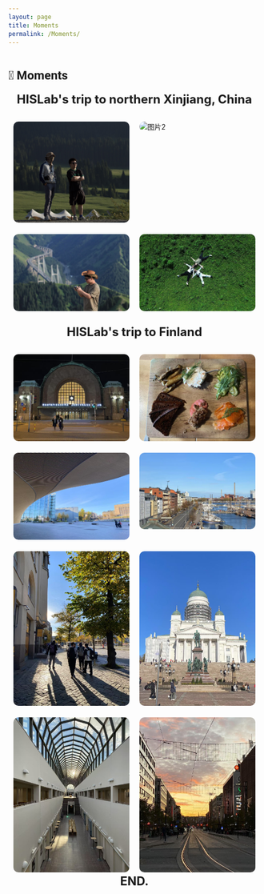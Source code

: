 ```yaml
---
layout: page
title: Moments
permalink: /Moments/
---
```


# <span style="font-family: Roboto; font-size: 24px;">📝 Moments</span>

<div style="text-align: center; font-size: 24px; font-weight: bold; margin-bottom: 30px;">
  HISLab's trip to northern Xinjiang, China
</div>

<div style="display: flex; flex-wrap: wrap; gap: 20px; justify-content: center;">
  <div style="flex: 0 0 calc(50% - 20px);">
    <img src="/images/Trip/p1.jpg" alt="图片1" style="width: 100%; border-radius: 10px;">
  </div>
  <div style="flex: 0 0 calc(50% - 20px);">
    <img src="/images/Trip/p2.jpg" alt="图片2" style="width: 100%; border-radius: 10px;">
  </div>
  <div style="flex: 0 0 calc(50% - 20px);">
    <img src="/images/Trip/p3.jpg" alt="图片3" style="width: 100%; border-radius: 10px;">
  </div>
  <div style="flex: 0 0 calc(50% - 20px);">
    <img src="/images/Trip/p4.jpg" alt="图片4" style="width: 100%; border-radius: 10px;">
  </div>
  <!-- 继续添加更多图片 -->
</div>

<div style="text-align: center; font-size: 24px; font-weight: bold; margin-bottom: 30px;">


  HISLab's trip to Finland
</div>

<div style="display: flex; flex-wrap: wrap; gap: 20px; justify-content: center;">
  <div style="flex: 0 0 calc(50% - 20px);">
    <img src="/images/Trip/p11_FIN.jpg" alt="图片1" style="width: 100%; border-radius: 10px;">
  </div>
  <div style="flex: 0 0 calc(50% - 20px);">
    <img src="/images/Trip/p10_FIN.jpg" alt="图片2" style="width: 100%; border-radius: 10px;">
  </div>
  <div style="flex: 0 0 calc(50% - 20px);">
    <img src="/images/Trip/p15_FIN.jpg" alt="图片3" style="width: 100%; border-radius: 10px;">
  </div>
  <div style="flex: 0 0 calc(50% - 20px);">
    <img src="/images/Trip/p12_FIN.jpg" alt="图片4" style="width: 100%; border-radius: 10px;">
  </div>
  <div style="flex: 0 0 calc(50% - 20px);">
    <img src="/images/Trip/p14_FIN.jpg" alt="图片4" style="width: 100%; border-radius: 10px;">
  </div>
  <div style="flex: 0 0 calc(50% - 20px);">
    <img src="/images/Trip/p13_FIN.jpg" alt="图片4" style="width: 100%; border-radius: 10px;">
  </div>
  <div style="flex: 0 0 calc(50% - 20px);">
    <img src="/images/Trip/p9_FIN.jpg" alt="图片4" style="width: 100%; border-radius: 10px;">
  </div>
  <div style="flex: 0 0 calc(50% - 20px);">
    <img src="/images/Trip/p16_FIN.jpg" alt="图片4" style="width: 100%; border-radius: 10px;">
  </div>
  <!-- 继续添加更多图片 -->
</div>

<div style="text-align: center; font-size: 24px; font-weight: bold; margin-bottom: 30px;">
  END.
</div>
